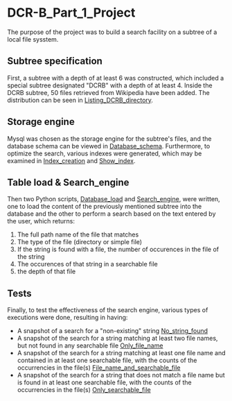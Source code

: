 # DCR-B_Part_1_Project
The purpose of the project was to build a search facility on a subtree of a local file sysstem.


## Subtree specification
First, a subtree with a depth of at least 6 was constructed, which included a special subtree designated "DCRB" with a depth of at least 4. Inside the DCRB subtree, 50 files retrieved from Wikipedia have been added. The distribution can be seen in [Listing_DCRB_directory](Listing_DCRB_directory.txt).


## Storage engine
Mysql was chosen as the storage engine for the subtree's files, and the database schema can be viewed in [Database_schema](Database_schema.sql). Furthermore, to optimize the search, various indexes were generated, which may be examined in [Index_creation](Index_creation.sql) and [Show_index](Show_index.png).

## Table load & Search_engine
Then two Python scripts, [Database_load](Database_load.py) and [Search_engine](Search_engine.py), were written, one to load the content of the previously mentioned subtree into the database and the other to perform a search based on the text entered by the user, which returns:

1. The full path name of the file that matches
2. The type of the file (directory or simple file)
3. If the string is found with a file, the number of occurences in the file of the string
4. The occurences of that string in a searchable file
5. the depth of that file


## Tests
Finally, to test the effectiveness of the search engine, various types of executions were done, resulting in having: 
* A snapshot of a search for a "non-existing" string [No_string_found](No_string_found.png)
* A snapshot of the search for a string matching at least two file names, but not found in any searchable file [Only_file_name](Only_file_name.png)
* A snapshot of the search for a string matching at least one file name and contained in at least one searchable file, with the counts of the occurrencies in the file(s) [File_name_and_searchable_file](File_name_and_searchable_file.png)
* A snapshot of the search for a string that does not match a file name but is found in at least one searchable file, with the counts of the occurrencies in the file(s) [Only_searchable_file](Only_searchable_file.png)

 

